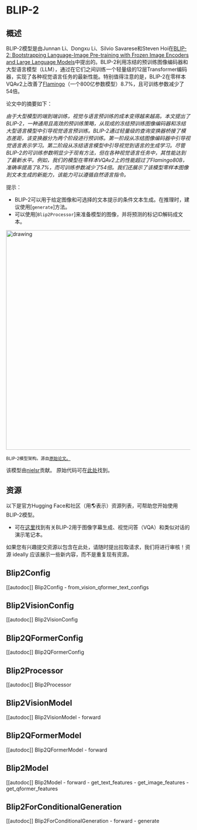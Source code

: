 <!--版权所有2023年HuggingFace Team。保留所有权利。

根据Apache许可证第2版（“许可证”）获得许可; 在符合许可证的条件下，您不得使用本文件。您可以在以下网址获得许可证的副本

http://www.apache.org/licenses/LICENSE-2.0

除非适用法律要求或书面同意，否则在许可证下分发的软件是基于“按原样” BASIS进行分发的，不附带任何形式的担保或条件，无论是明示的还是暗示的。有关许可证的特定语言，请参阅许可证。

⚠️请注意，该文件是Markdown格式，但包含我们的文档构建器（类似于MDX）的特定语法，可能在您的Markdown查看器中无法正确显示。-->

# BLIP-2

## 概述

BLIP-2模型是由Junnan Li、Dongxu Li、Silvio Savarese和Steven Hoi在[BLIP-2: Bootstrapping Language-Image Pre-training with Frozen Image Encoders and Large Language Models](https://arxiv.org/abs/2301.12597)中提出的。BLIP-2利用冻结的预训练图像编码器和大型语言模型（LLM），通过在它们之间训练一个轻量级的12层Transformer编码器，实现了各种视觉语言任务的最新性能。特别值得注意的是，BLIP-2在零样本VQAv2上改善了[Flamingo](https://arxiv.org/abs/2204.14198)（一个800亿参数模型）8.7%，且可训练参数减少了54倍。

论文中的摘要如下：

*由于大型模型的端到端训练，视觉与语言预训练的成本变得越来越高。本文提出了BLIP-2，一种通用且高效的预训练策略，从现成的冻结预训练图像编码器和冻结大型语言模型中引导视觉语言预训练。BLIP-2通过轻量级的查询变换器桥接了模态差距，该变换器分为两个阶段进行预训练。第一阶段从冻结图像编码器中引导视觉语言表示学习。第二阶段从冻结语言模型中引导视觉到语言的生成学习。尽管BLIP-2的可训练参数明显少于现有方法，但在各种视觉语言任务中，其性能达到了最新水平。例如，我们的模型在零样本VQAv2上的性能超过了Flamingo80B，准确率提高了8.7%，而可训练参数减少了54倍。我们还展示了该模型零样本图像到文本生成的新能力，该能力可以遵循自然语言指令。*

提示：

- BLIP-2可以用于给定图像和可选择的文本提示的条件文本生成。在推理时，建议使用[`generate`]方法。
- 可以使用[`Blip2Processor`]来准备模型的图像，并将预测的标记ID解码成文本。

<img src="https://huggingface.co/datasets/huggingface/documentation-images/resolve/main/transformers/model_doc/blip2_architecture.jpg"
alt="drawing" width="600"/> 

<small> BLIP-2模型架构。源自<a href="https://arxiv.org/abs/2301.12597">原始论文。</a> </small>

该模型由[nielsr](https://huggingface.co/nielsr)贡献。
原始代码可在[此处](https://github.com/salesforce/LAVIS/tree/5ee63d688ba4cebff63acee04adaef2dee9af207)找到。

## 资源

以下是官方Hugging Face和社区（用🌎表示）资源列表，可帮助您开始使用BLIP-2模型。

- 可在[这里](https://github.com/NielsRogge/Transformers-Tutorials/tree/master/BLIP-2)找到有关BLIP-2用于图像字幕生成、视觉问答（VQA）和类似对话的演示笔记本。

如果您有兴趣提交资源以包含在此处，请随时提出拉取请求，我们将进行审核！资源 ideally 应该展示一些新内容，而不是重复现有资源。

## Blip2Config

[[autodoc]] Blip2Config
    - from_vision_qformer_text_configs

## Blip2VisionConfig

[[autodoc]] Blip2VisionConfig

## Blip2QFormerConfig

[[autodoc]] Blip2QFormerConfig

## Blip2Processor

[[autodoc]] Blip2Processor

## Blip2VisionModel

[[autodoc]] Blip2VisionModel
    - forward

## Blip2QFormerModel

[[autodoc]] Blip2QFormerModel
    - forward

## Blip2Model

[[autodoc]] Blip2Model
    - forward
    - get_text_features
    - get_image_features
    - get_qformer_features

## Blip2ForConditionalGeneration

[[autodoc]] Blip2ForConditionalGeneration
    - forward
    - generate